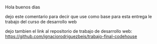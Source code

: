 Hola buenos dias

dejo este comentario para decir que use como base para esta entrega le trabajo del curso de desarrollo web

dejo tambien el link al repositorio de trabajo de desarrollo web: 
https://github.com/ignaciorodriguezbeis/trabajo-final-codehouse
